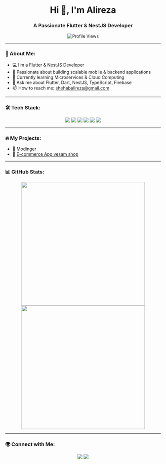 <h1 align="center">Hi 👋, I'm Alireza</h1>
<h3 align="center">A Passionate Flutter & NestJS Developer</h3>

<p align="center">
  <img src="https://komarev.com/ghpvc/?username=alirezashahabb&color=blue" alt="Profile Views"/>
</p>

---

### 🚀 About Me:

- 💻 I’m a Flutter & NestJS Developer  
- 🎯 Passionate about building scalable mobile & backend applications  
- 🌱 Currently learning Microservices & Cloud Computing  
- 💬 Ask me about Flutter, Dart, NestJS, TypeScript, Firebase  
- 📫 How to reach me: shehabalireza@gmail.com  

---

### 🛠 Tech Stack:
<p align="center">
  <img src="https://img.shields.io/badge/Flutter-02569B?style=for-the-badge&logo=flutter&logoColor=white"/>
  <img src="https://img.shields.io/badge/Dart-0175C2?style=for-the-badge&logo=dart&logoColor=white"/>
  <img src="https://img.shields.io/badge/NestJS-E0234E?style=for-the-badge&logo=nestjs&logoColor=white"/>
  <img src="https://img.shields.io/badge/TypeScript-3178C6?style=for-the-badge&logo=typescript&logoColor=white"/>
  <img src="https://img.shields.io/badge/Firebase-FFCA28?style=for-the-badge&logo=firebase&logoColor=black"/>
  <img src="https://img.shields.io/badge/Git-F05032?style=for-the-badge&logo=git&logoColor=white"/>
</p>

---

### 🔥 My Projects:
- 📌 [Modinger](https://github.com/alirezashahabb/Modinger)  
- 📌 [E-commerce App vesam shop](https://github.com/alirezashahabb/vesam_shop)  

---

### 📊 GitHub Stats:
<p align="center">
  <img src="https://github-readme-stats.vercel.app/api?username=alirezashahabb&show_icons=true&theme=radical" width="400px"/>
  <img src="https://github-readme-streak-stats.herokuapp.com/?user=alirezashahabb&theme=dark" width="400px"/>
</p>

---

### 🌍 Connect with Me:
<p align="center">
  <a href="https://linkedin.com/in/alirezashahab"><img src="https://img.shields.io/badge/LinkedIn-0A66C2?style=for-the-badge&logo=linkedin&logoColor=white"/></a>
  <a href="mailto:shehabalireza@gmail.com"><img src="https://img.shields.io/badge/Email-D14836?style=for-the-badge&logo=gmail&logoColor=white"/></a>
</p>

